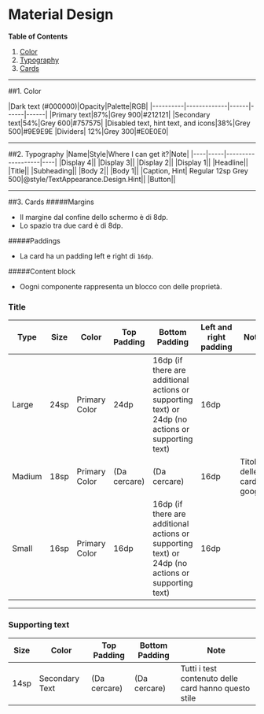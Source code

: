 # Material Design

**Table of Contents**

1. [Color](#color)
2. [Typography](#2-typography)
3. [Cards](#3-cards)

---

##1. Color

|Dark text (#000000)|Opacity|Palette|RGB|
|----------|-------------|------|------|------|
|Primary text|87%|Grey 900|#212121|
|Secondary text|54%|Grey 600|#757575|
|Disabled text, hint text, and icons|38%|Grey 500|#9E9E9E
|Dividers| 12%|Grey 300|#E0E0E0|

---

##2. Typography
|Name|Style|Where I can get it?|Note|
|----|-----|-------------------|----|
|Display 4||
|Display 3||
|Display 2||
|Display 1||
|Headline||
|Title||
|Subheading||
|Body 2||
|Body 1||
|Caption, Hint| Regular 12sp Grey 500|@style/TextAppearance.Design.Hint||
|Button||

---

##3. Cards
#####Margins
  * Il margine dal confine dello schermo è di 8dp.
  * Lo spazio tra due card è di 8dp.

#####Paddings
  * La card ha un padding left e right di `16dp`.

#####Content block
* Oogni componente rappresenta un blocco con delle proprietà.

### Title 
|Type|Size|Color|Top Padding|Bottom Padding|Left and right padding|Note|
|----|----|-----|-----------|--------------|----------------------|----|
|Large|24sp|Primary Color|24dp|16dp (if there are additional actions or supporting text) or 24dp (no actions or supporting text)|16dp||
|Madium|18sp|Primary Color|(Da cercare)|(Da cercare)|16dp|Titolo delle card di google|
|Small|16sp|Primary Color|16dp|16dp (if there are additional actions or supporting text) or 24dp (no actions or supporting text)|16dp||

---

### Supporting text
|Size|Color|Top Padding|Bottom Padding|Note|
|----|-----|-----------|--------------|----|
|14sp|Secondary Text|(Da cercare)|(Da cercare)|Tutti i test contenuto delle card hanno questo stile|

